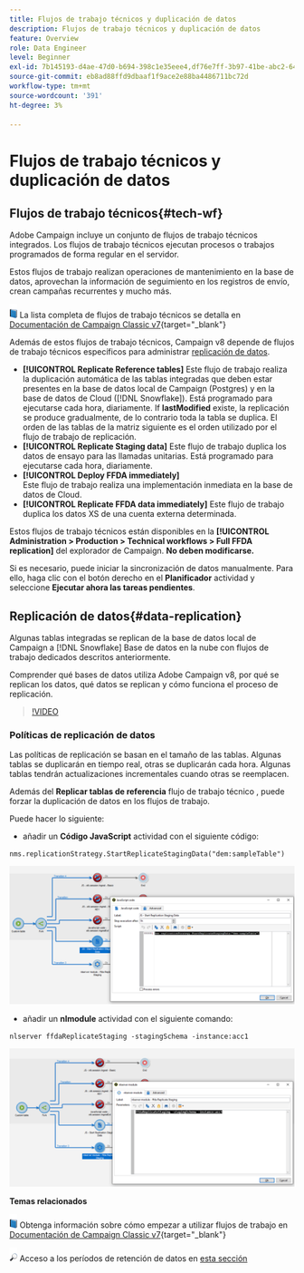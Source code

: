 ```yaml
---
title: Flujos de trabajo técnicos y duplicación de datos
description: Flujos de trabajo técnicos y duplicación de datos
feature: Overview
role: Data Engineer
level: Beginner
exl-id: 7b145193-d4ae-47d0-b694-398c1e35eee4,df76e7ff-3b97-41be-abc2-640748680ff3
source-git-commit: eb8ad88ffd9dbaaf1f9ace2e88ba4486711bc72d
workflow-type: tm+mt
source-wordcount: '391'
ht-degree: 3%

---
```


# Flujos de trabajo técnicos y duplicación de datos

## Flujos de trabajo técnicos{#tech-wf}

Adobe Campaign incluye un conjunto de flujos de trabajo técnicos integrados. Los flujos de trabajo técnicos ejecutan procesos o trabajos programados de forma regular en el servidor.

Estos flujos de trabajo realizan operaciones de mantenimiento en la base de datos, aprovechan la información de seguimiento en los registros de envío, crean campañas recurrentes y mucho más.

![](../assets/do-not-localize/book.png) La lista completa de flujos de trabajo técnicos se detalla en [Documentación de Campaign Classic v7](https://experienceleague.adobe.com/docs/campaign-classic/using/automating-with-workflows/advanced-management/about-technical-workflows.html){target=&quot;_blank&quot;}


Además de estos flujos de trabajo técnicos, Campaign v8 depende de flujos de trabajo técnicos específicos para administrar [replicación de datos](#data-replication).

* **[!UICONTROL Replicate Reference tables]**
Este flujo de trabajo realiza la duplicación automática de las tablas integradas que deben estar presentes en la base de datos local de Campaign (Postgres) y en la base de datos de Cloud ([!DNL Snowflake]). Está programado para ejecutarse cada hora, diariamente. If **lastModified** existe, la replicación se produce gradualmente, de lo contrario toda la tabla se duplica. El orden de las tablas de la matriz siguiente es el orden utilizado por el flujo de trabajo de replicación.
* **[!UICONTROL Replicate Staging data]**
Este flujo de trabajo duplica los datos de ensayo para las llamadas unitarias. Está programado para ejecutarse cada hora, diariamente.
* **[!UICONTROL Deploy FFDA immediately]**\
   Este flujo de trabajo realiza una implementación inmediata en la base de datos de Cloud.
* **[!UICONTROL Replicate FFDA data immediately]**
Este flujo de trabajo duplica los datos XS de una cuenta externa determinada.

Estos flujos de trabajo técnicos están disponibles en la **[!UICONTROL Administration > Production > Technical workflows > Full FFDA replication]** del explorador de Campaign. **No deben modificarse.**

Si es necesario, puede iniciar la sincronización de datos manualmente. Para ello, haga clic con el botón derecho en el **Planificador** actividad y seleccione **Ejecutar ahora las tareas pendientes**.

## Replicación de datos{#data-replication}

Algunas tablas integradas se replican de la base de datos local de Campaign a [!DNL Snowflake] Base de datos en la nube con flujos de trabajo dedicados descritos anteriormente.

Comprender qué bases de datos utiliza Adobe Campaign v8, por qué se replican los datos, qué datos se replican y cómo funciona el proceso de replicación.

>[!VIDEO](https://video.tv.adobe.com/v/334460?quality=12)


### Políticas de replicación de datos

Las políticas de replicación se basan en el tamaño de las tablas. Algunas tablas se duplicarán en tiempo real, otras se duplicarán cada hora. Algunas tablas tendrán actualizaciones incrementales cuando otras se reemplacen.

Además del **Replicar tablas de referencia** flujo de trabajo técnico , puede forzar la duplicación de datos en los flujos de trabajo.

Puede hacer lo siguiente:

* añadir un **Código JavaScript** actividad con el siguiente código:

```
nms.replicationStrategy.StartReplicateStagingData("dem:sampleTable")
```

![](assets/jscode.png)


* añadir un **nlmodule** actividad con el siguiente comando:

```
nlserver ffdaReplicateStaging -stagingSchema -instance:acc1
```

![](assets/nlmodule.png)



**Temas relacionados**

![](../assets/do-not-localize/book.png) Obtenga información sobre cómo empezar a utilizar flujos de trabajo en [Documentación de Campaign Classic v7](https://experienceleague.adobe.com/docs/campaign-classic/using/automating-with-workflows/introduction/about-workflows.html?lang=en#automating-with-workflows){target=&quot;_blank&quot;}

![](../assets/do-not-localize/glass.png) Acceso a los períodos de retención de datos en [esta sección](../dev/datamodel-best-practices.md#data-retention)
